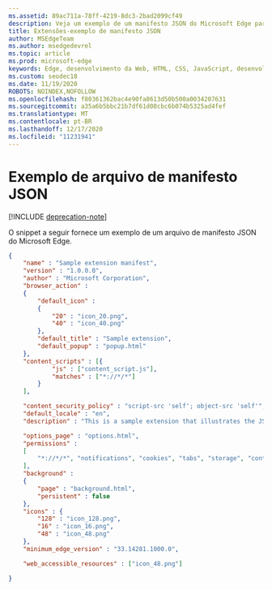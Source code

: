 ```yaml
---
ms.assetid: 89ac711a-78ff-4219-8dc3-2bad2099cf49
description: Veja um exemplo de um manifesto JSON do Microsoft Edge para ver possíveis valores de campo.
title: Extensões-exemplo de manifesto JSON
author: MSEdgeTeam
ms.author: msedgedevrel
ms.topic: article
ms.prod: microsoft-edge
keywords: Edge, desenvolvimento da Web, HTML, CSS, JavaScript, desenvolvedor
ms.custom: seodec18
ms.date: 11/19/2020
ROBOTS: NOINDEX,NOFOLLOW
ms.openlocfilehash: f80361362bac4e90fa8613d50b500a0034207631
ms.sourcegitcommit: a35a6b5bbc21b7df61d08cbc6b074b5325ad4fef
ms.translationtype: MT
ms.contentlocale: pt-BR
ms.lasthandoff: 12/17/2020
ms.locfileid: "11231941"
---
```

# Exemplo de arquivo de manifesto JSON  

[!INCLUDE [deprecation-note](../../includes/deprecation-note.md)]  

O snippet a seguir fornece um exemplo de um arquivo de manifesto JSON do Microsoft Edge.

```json
{
    "name" : "Sample extension manifest",
    "version" : "1.0.0.0",
    "author" : "Microsoft Corporation",
    "browser_action" : 
    {
        "default_icon" : 
        {
            "20" : "icon_20.png",
            "40" : "icon_40.png"
        },
        "default_title" : "Sample extension",
        "default_popup" : "popup.html"
    },
    "content_scripts" : [{
            "js" : ["content_script.js"],
            "matches" : ["*://*/*"]
        }
    ],

    "content_security_policy" : "script-src 'self'; object-src 'self'",
    "default_locale" : "en",
    "description" : "This is a sample extension that illustrates the JSON manifest schema",

    "options_page" : "options.html",
    "permissions" : 
    [
        "*://*/*", "notifications", "cookies", "tabs", "storage", "contextMenus", "background"
    ],
    "background" : 
    {
        "page" : "background.html",
        "persistent" : false
    },
    "icons" : {
        "128" : "icon_128.png",
        "16" : "icon_16.png",
        "48" : "icon_48.png"
    },
    "minimum_edge_version" : "33.14281.1000.0",

    "web_accessible_resources" : ["icon_48.png"]

} 
```
